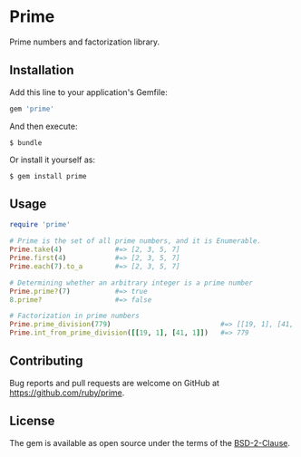# Prime

Prime numbers and factorization library.

## Installation

Add this line to your application's Gemfile:

```ruby
gem 'prime'
```

And then execute:

    $ bundle

Or install it yourself as:

    $ gem install prime

## Usage

```ruby
require 'prime'

# Prime is the set of all prime numbers, and it is Enumerable.
Prime.take(4)             #=> [2, 3, 5, 7]
Prime.first(4)            #=> [2, 3, 5, 7]
Prime.each(7).to_a        #=> [2, 3, 5, 7]

# Determining whether an arbitrary integer is a prime number
Prime.prime?(7)           #=> true
8.prime?                  #=> false

# Factorization in prime numbers
Prime.prime_division(779)                           #=> [[19, 1], [41, 1]]
Prime.int_from_prime_division([[19, 1], [41, 1]])   #=> 779
```

## Contributing

Bug reports and pull requests are welcome on GitHub at https://github.com/ruby/prime.

## License

The gem is available as open source under the terms of the [BSD-2-Clause](LICENSE.txt).
